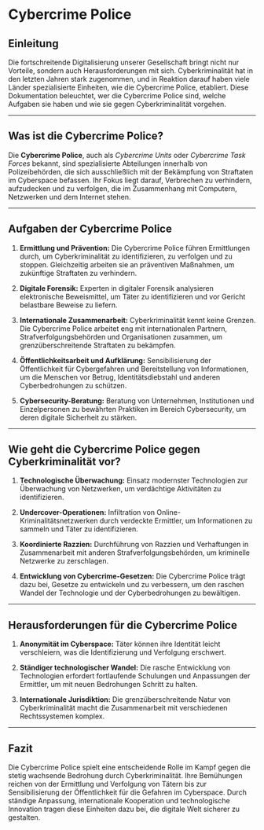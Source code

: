 # Cybercrime Police

## Einleitung

Die fortschreitende Digitalisierung unserer Gesellschaft bringt nicht nur Vorteile, sondern auch Herausforderungen mit sich. Cyberkriminalität hat in den letzten Jahren stark zugenommen, und in Reaktion darauf haben viele Länder spezialisierte Einheiten, wie die Cybercrime Police, etabliert. Diese Dokumentation beleuchtet, wer die Cybercrime Police sind, welche Aufgaben sie haben und wie sie gegen Cyberkriminalität vorgehen.

---

## Was ist die Cybercrime Police?

Die **Cybercrime Police**, auch als *Cybercrime Units* oder *Cybercrime Task Forces* bekannt, sind spezialisierte Abteilungen innerhalb von Polizeibehörden, die sich ausschließlich mit der Bekämpfung von Straftaten im Cyberspace befassen. Ihr Fokus liegt darauf, Verbrechen zu verhindern, aufzudecken und zu verfolgen, die im Zusammenhang mit Computern, Netzwerken und dem Internet stehen.

---

## Aufgaben der Cybercrime Police

1. **Ermittlung und Prävention:** Die Cybercrime Police führen Ermittlungen durch, um Cyberkriminalität zu identifizieren, zu verfolgen und zu stoppen. Gleichzeitig arbeiten sie an präventiven Maßnahmen, um zukünftige Straftaten zu verhindern.

2. **Digitale Forensik:** Experten in digitaler Forensik analysieren elektronische Beweismittel, um Täter zu identifizieren und vor Gericht belastbare Beweise zu liefern.

3. **Internationale Zusammenarbeit:** Cyberkriminalität kennt keine Grenzen. Die Cybercrime Police arbeitet eng mit internationalen Partnern, Strafverfolgungsbehörden und Organisationen zusammen, um grenzüberschreitende Straftaten zu bekämpfen.

4. **Öffentlichkeitsarbeit und Aufklärung:** Sensibilisierung der Öffentlichkeit für Cybergefahren und Bereitstellung von Informationen, um die Menschen vor Betrug, Identitätsdiebstahl und anderen Cyberbedrohungen zu schützen.

5. **Cybersecurity-Beratung:** Beratung von Unternehmen, Institutionen und Einzelpersonen zu bewährten Praktiken im Bereich Cybersecurity, um deren digitale Sicherheit zu stärken.

---

## Wie geht die Cybercrime Police gegen Cyberkriminalität vor?

1. **Technologische Überwachung:** Einsatz modernster Technologien zur Überwachung von Netzwerken, um verdächtige Aktivitäten zu identifizieren.

2. **Undercover-Operationen:** Infiltration von Online-Kriminalitätsnetzwerken durch verdeckte Ermittler, um Informationen zu sammeln und Täter zu identifizieren.

3. **Koordinierte Razzien:** Durchführung von Razzien und Verhaftungen in Zusammenarbeit mit anderen Strafverfolgungsbehörden, um kriminelle Netzwerke zu zerschlagen.

4. **Entwicklung von Cybercrime-Gesetzen:** Die Cybercrime Police trägt dazu bei, Gesetze zu entwickeln und zu verbessern, um den raschen Wandel der Technologie und der Cyberbedrohungen zu bewältigen.

---

## Herausforderungen für die Cybercrime Police

1. **Anonymität im Cyberspace:** Täter können ihre Identität leicht verschleiern, was die Identifizierung und Verfolgung erschwert.

2. **Ständiger technologischer Wandel:** Die rasche Entwicklung von Technologien erfordert fortlaufende Schulungen und Anpassungen der Ermittler, um mit neuen Bedrohungen Schritt zu halten.

3. **Internationale Jurisdiktion:** Die grenzüberschreitende Natur von Cyberkriminalität macht die Zusammenarbeit mit verschiedenen Rechtssystemen komplex.

---

## Fazit

Die Cybercrime Police spielt eine entscheidende Rolle im Kampf gegen die stetig wachsende Bedrohung durch Cyberkriminalität. Ihre Bemühungen reichen von der Ermittlung und Verfolgung von Tätern bis zur Sensibilisierung der Öffentlichkeit für die Gefahren im Cyberspace. Durch ständige Anpassung, internationale Kooperation und technologische Innovation tragen diese Einheiten dazu bei, die digitale Welt sicherer zu gestalten.
